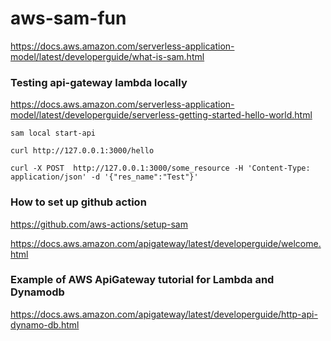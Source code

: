 # aws-sam-fun

https://docs.aws.amazon.com/serverless-application-model/latest/developerguide/what-is-sam.html

### Testing api-gateway lambda locally
https://docs.aws.amazon.com/serverless-application-model/latest/developerguide/serverless-getting-started-hello-world.html

```shell
sam local start-api
```

```shell
curl http://127.0.0.1:3000/hello
```

```shell
curl -X POST  http://127.0.0.1:3000/some_resource -H 'Content-Type: application/json' -d '{"res_name":"Test"}'
```

### How to set up github action
https://github.com/aws-actions/setup-sam

https://docs.aws.amazon.com/apigateway/latest/developerguide/welcome.html

### Example of AWS ApiGateway tutorial for Lambda and Dynamodb
https://docs.aws.amazon.com/apigateway/latest/developerguide/http-api-dynamo-db.html